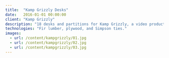 ```yaml
---
title:  "Kamp Grizzly Desks"
date:   2016-01-01 00:00:00
client: "Kamp Grizzly"
description: "18 desks and partitions for Kamp Grizzly, a video production office in Portland, OR. Built with Nick Musso, Sam Tucker <a href='http://www.stmakes.com'>(www.stmakes.com)</a> and Cole Lendrum <a href='http://www.colelendrum.com'>(www.colelendrum.com).</a>"
technologies: "Fir lumber, plywood, and Simpson ties."
images:
  - url: /content/kampgrizzly/01.jpg
  - url: /content/kampgrizzly/02.jpg
  - url: /content/kampgrizzly/03.jpg
---
```


